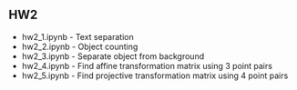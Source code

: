 ## HW2

* hw2_1.ipynb - Text separation 
* hw2_2.ipynb - Object counting
* hw2_3.ipynb - Separate object from background
* hw2_4.ipynb - Find affine transformation matrix using 3 point pairs
* hw2_5.ipynb - Find projective transformation matrix using 4 point pairs 
